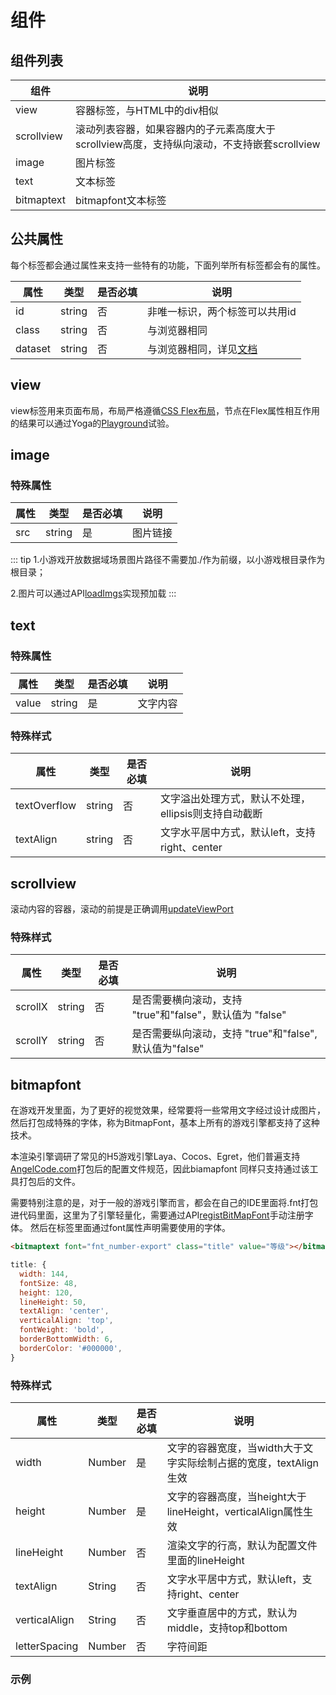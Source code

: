 # 组件

## 组件列表

|      组件      |            说明          |
|----------------|----------------             |
| view           | 容器标签，与HTML中的div相似 |
| scrollview     | 滚动列表容器，如果容器内的子元素高度大于scrollview高度，支持纵向滚动，不支持嵌套scrollview |
| image          | 图片标签 |
| text           | 文本标签 |
| bitmaptext| bitmapfont文本标签|


## 公共属性
每个标签都会通过属性来支持一些特有的功能，下面列举所有标签都会有的属性。

|      属性      |  类型  | 是否必填 |          说明          |
|----------------|--------|--------|------------------------|
| id  | string |    否 | 非唯一标识，两个标签可以共用id |
| class | string |    否    | 与浏览器相同 |
| dataset | string |    否    | 与浏览器相同，详见[文档](https://developer.mozilla.org/en-US/docs/Web/API/HTMLElement/dataset) |


## view

view标签用来页面布局，布局严格遵循[CSS Flex布局](https://developer.mozilla.org/en-US/docs/Web/CSS/flex)，节点在Flex属性相互作用的结果可以通过Yoga的[Playground](https://yogalayout.com/playground)试验。

## image
### 特殊属性
|      属性      |  类型  | 是否必填 |          说明          |
|----------------|--------|--------|------------------------|
| src| string |    是 |图片链接|

::: tip
1.小游戏开放数据域场景图片路径不需要加./作为前缀，以小游戏根目录作为根目录；

2.图片可以通过API[loadImgs](/api/api.html#loadimgs)实现预加载
:::

## text

### 特殊属性
|      属性      |  类型  | 是否必填 |          说明          |
|----------------|--------|--------|------------------------|
| value | string |    是 |文字内容|

### 特殊样式
|      属性      |  类型  | 是否必填 |          说明          |
|----------------|--------|--------|------------------------|
| textOverflow | string |   否  | 文字溢出处理方式，默认不处理，ellipsis则支持自动截断|
| textAlign| string |   否  | 文字水平居中方式，默认left，支持right、center |

## scrollview
滚动内容的容器，滚动的前提是正确调用[updateViewPort](/api/api.html#updateviewport)
### 特殊样式
|      属性      |  类型  | 是否必填 |          说明          |
|----------------|--------|--------|------------------------|
| scrollX | string |   否  |  是否需要横向滚动，支持 "true"和"false"，默认值为 "false" |
| scrollY | string |   否  | 是否需要纵向滚动，支持 "true"和"false", 默认值为"false" |


## bitmapfont
在游戏开发里面，为了更好的视觉效果，经常要将一些常用文字经过设计成图片，然后打包成特殊的字体，称为BitmapFont，基本上所有的游戏引擎都支持了这种技术。

本渲染引擎调研了常见的H5游戏引擎Laya、Cocos、Egret，他们普遍支持[AngelCode.com](https://www.angelcode.com/products/bmfont/)打包后的配置文件规范，因此biamapfont
同样只支持通过该工具打包后的文件。

需要特别注意的是，对于一般的游戏引擎而言，都会在自己的IDE里面将.fnt打包进代码里面，这里为了引擎轻量化，需要通过API[registBitMapFont](/api/api.html#registbitmapfont)手动注册字体。
然后在标签里面通过font属性声明需要使用的字体。

``` html
<bitmaptext font="fnt_number-export" class="title" value="等级"></bitmaptext>
```
``` js
title: {
  width: 144,
  fontSize: 48,
  height: 120,
  lineHeight: 50,
  textAlign: 'center',
  verticalAlign: 'top',
  fontWeight: 'bold',
  borderBottomWidth: 6,
  borderColor: '#000000',
}

```

### 特殊样式
|      属性      |  类型  | 是否必填 |          说明          |
|----------------|--------|--------|------------------------|
| width | Number|   是   | 文字的容器宽度，当width大于文字实际绘制占据的宽度，textAlign生效|
| height| Number|   是   | 文字的容器高度，当height大于lineHeight，verticalAlign属性生效|
| lineHeight | Number|   否   | 渲染文字的行高，默认为配置文件里面的lineHeight|
| textAlign| String |   否  | 文字水平居中方式，默认left，支持right、center |
| verticalAlign| String |   否  | 文字垂直居中的方式，默认为middle，支持top和bottom|
| letterSpacing | Number|   否   | 字符间距|


### 示例
<img :src="$withBase('/imgs/bitmapfont.png')" width=400>
